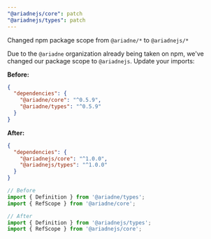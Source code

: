```yaml
---
"@ariadnejs/core": patch
"@ariadnejs/types": patch
---
```


Changed npm package scope from `@ariadne/*` to `@ariadnejs/*`

Due to the `@ariadne` organization already being taken on npm, we've changed our package scope to `@ariadnejs`. Update your imports:

**Before:**
```json
{
  "dependencies": {
    "@ariadne/core": "^0.5.9",
    "@ariadne/types": "^0.5.9"
  }
}
```

**After:**
```json
{
  "dependencies": {
    "@ariadnejs/core": "^1.0.0",
    "@ariadnejs/types": "^1.0.0"
  }
}
```

```typescript
// Before
import { Definition } from '@ariadne/types';
import { RefScope } from '@ariadne/core';

// After
import { Definition } from '@ariadnejs/types';
import { RefScope } from '@ariadnejs/core';
```
